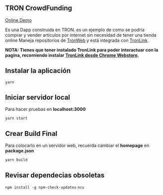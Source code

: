 ## TRON CrowdFunding

[Online Demo](https://stevenstc.github.io/SMART-SITE-CAPITAL/?ref=TB7RTxBPY4eMvKjceXj8SWjVnZCrWr4XvF)

Es una Dapp construida en TRON. es un ejemplo de como se podria comprar y vender articulos por internet sin necesidad de tener una tienda online
Maneja repositorios de [TronWeb](https://github.com/tronprotocol/tron-web)
y está integrada con [TronLink](https://github.com/TronWatch/TronLink).

**NOTA: Tienes que tener instalado TronLink para poder interactuar con la pagina, recomiendo instalar  [TronLink desde Chrome Webstore](https://chrome.google.com/webstore/detail/ibnejdfjmmkpcnlpebklmnkoeoihofec/).**



## Instalar la aplicación

`yarn`

## Iniciar servidor local

Para hacer pruebas en **localhost:3000**

`yarn start`

## Crear Build Final

Para colocarlo en un servidor web, recuerda cambiar el **homepage** en **package.json**

`yarn build`


## Revisar dependecias obsoletas

`npm install -g npm-check-updates`
 `ncu `
